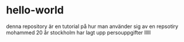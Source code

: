 # hello-world
denna repository är en tutorial på hur man använder sig av en repsotiry
mohammed 
20 år 
stockholm
har lagt upp persouppgifter
lllll
